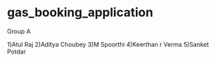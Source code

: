 # gas_booking_application

Group A

1)Atul Raj
2)Aditya Choubey
3)M Spoorthi
4)Keerthan r Verma
5)Sanket Potdar
